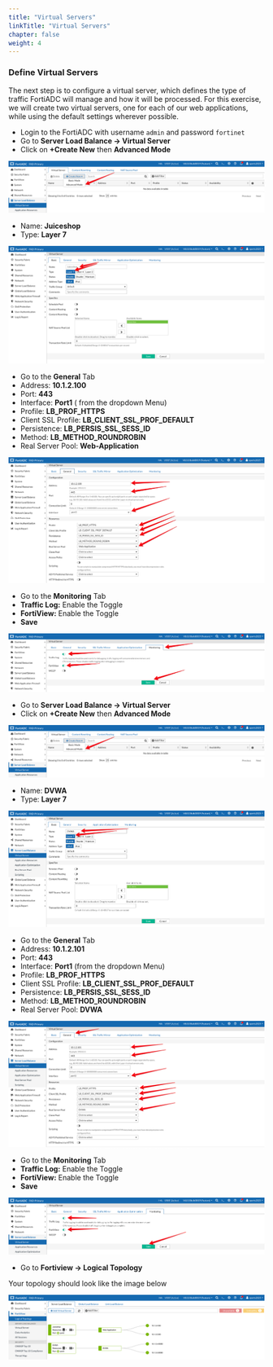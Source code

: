 ```yaml
---
title: "Virtual Servers"
linkTitle: "Virtual Servers"
chapter: false
weight: 4
---
```

### **Define Virtual Servers**

The next step is to configure a virtual server, which defines the type of traffic FortiADC will manage and how it will be processed. For this exercise, we will create two virtual servers, one for each of our web applications, while using the default settings wherever possible.
- Login to the FortiADC with username ```admin``` and password ```fortinet```
- Go to **Server Load Balance -> Virtual Server**
- Click on **+Create New** then **Advanced Mode**

![](fad-vs.png)

- Name: **Juiceshop**
- Type: **Layer 7**

![](fad-vs-basic.png)

- Go to the **General** Tab 
- Address: **10.1.2.100**
- Port: **443**
- Interface: **Port1** ( from the dropdown Menu) 
- Profile: **LB_PROF_HTTPS**
- Client SSL Profile: **LB_CLIENT_SSL_PROF_DEFAULT**
- Persistence: **LB_PERSIS_SSL_SESS_ID**
- Method: **LB_METHOD_ROUNDROBIN**
- Real Server Pool: **Web-Application**

![](fad-vs-general.png)

- Go to the **Monitoring** Tab
- **Traffic Log:** Enable the Toggle
- **FortiView:** Enable the Toggle
- **Save**

![](fad-vs-monitoring.png)

- Go to **Server Load Balance -> Virtual Server**
- Click on **+Create New** then **Advanced Mode**

![](fad-vs.png)

- Name: **DVWA**
- Type: **Layer 7**

![](fad-vs-dvwa-basic.png)

- Go to the **General** Tab 
- Address: **10.1.2.101**
- Port: **443**
- Interface: **Port1** (from the dropdown Menu) 
- Profile: **LB_PROF_HTTPS**
- Client SSL Profile: **LB_CLIENT_SSL_PROF_DEFAULT**
- Persistence: **LB_PERSIS_SSL_SESS_ID**
- Method: **LB_METHOD_ROUNDROBIN**
- Real Server Pool: **DVWA**

![](fad-vs-dvwa-general.png)

- Go to the **Monitoring** Tab
- **Traffic Log:** Enable the Toggle
- **FortiView:** Enable the Toggle
- **Save**

![](fad-vs-dvwa-monitoring.png)

- Go to **Fortiview -> Logical Topology** 

Your topology should look like the image below 

![](fad-logical-topo.png)